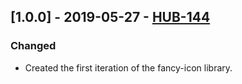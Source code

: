 ## [1.0.0] - 2019-05-27 - [HUB-144](https://creditandfinance.atlassian.net/browse/HUB-144)
### Changed
- Created the first iteration of the fancy-icon library.